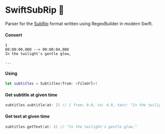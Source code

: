 # SwiftSubRip 💬

Parser for the [SubRip](https://en.wikipedia.org/wiki/SubRip) format written using RegexBuilder in modern Swift.

#### Convert

```
1
00:00:00,000 --> 00:00:04,000
In the twilight's gentle glow,

...
```

#### Using
```swift
let subtitles = Subtitles(from: <fileUrl>)
```

#### Get subtitle at given time
```swift
subtitles.subtitle(at: 2) // { from: 0.0, to: 4.0, text: "In the twilight's gentle glow," }
```

#### Get text at given time
```swift
subtitles.getText(at: 2) // "In the twilight's gentle glow,"
```
